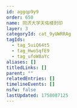 ```yaml
---
id: aggqp9y9
order: 650
name: 同济大学天佑楼封印
layer: 3
categoryId: cat_9yUWRRAg
tagIds:
  - tag_5uiQ64t5
  - tag_HwoSqfE9
  - tag_ufoW8aYc
aliases: []
titledLinks: []
parent: ""
relatedEntries: []
timelineEvents: []
nsfw: false
lastUpdated: 1758087125
---
```


